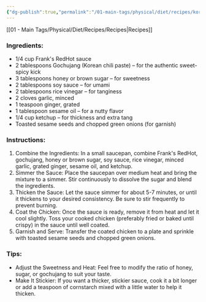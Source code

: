```yaml
---
{"dg-publish":true,"permalink":"/01-main-tags/physical/diet/recipes/korean-style-coating-sauce-with-frank-s-red-hot/","created":"2024-11-18T16:47:46.384+05:30","updated":"2024-10-11T00:30:57.000+05:30"}
---
```


[[01 - Main Tags/Physical/Diet/Recipes/Recipes\|Recipes]]
### Ingredients:

- 1/4 cup Frank's RedHot sauce
- 2 tablespoons Gochujang (Korean chili paste) – for the authentic sweet-spicy kick
- 3 tablespoons honey or brown sugar – for sweetness
- 2 tablespoons soy sauce – for umami
- 2 tablespoons rice vinegar – for tanginess
- 2 cloves garlic, minced
- 1 teaspoon ginger, grated
- 1 tablespoon sesame oil – for a nutty flavor
- 1/4 cup ketchup – for thickness and extra tang
- Toasted sesame seeds and chopped green onions (for garnish)

### Instructions:

1. Combine the Ingredients: In a small saucepan, combine Frank's RedHot, gochujang, honey or brown sugar, soy sauce, rice vinegar, minced garlic, grated ginger, sesame oil, and ketchup.
2. Simmer the Sauce: Place the saucepan over medium heat and bring the mixture to a simmer. Stir continuously to dissolve the sugar and blend the ingredients.
3. Thicken the Sauce: Let the sauce simmer for about 5-7 minutes, or until it thickens to your desired consistency. Be sure to stir frequently to prevent burning.
4. Coat the Chicken: Once the sauce is ready, remove it from heat and let it cool slightly. Toss your cooked chicken (preferably fried or baked until crispy) in the sauce until well coated.
5. Garnish and Serve: Transfer the coated chicken to a plate and sprinkle with toasted sesame seeds and chopped green onions.

### Tips:

- Adjust the Sweetness and Heat: Feel free to modify the ratio of honey, sugar, or gochujang to suit your taste.
- Make It Stickier: If you want a thicker, stickier sauce, cook it a bit longer or add a teaspoon of cornstarch mixed with a little water to help it thicken.